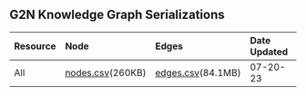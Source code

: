 ## G2N Knowledge Graph Serializations

| Resource | Node | Edges | Date Updated |
| :--------- | :--------- | :--------- | :--------- |
| All | [nodes.csv](https://minio.dev.maayanlab.cloud/g2n/Protein.nodes.csv)(260KB)|[edges.csv](https://minio.dev.maayanlab.cloud/g2n/Protein.PPI.Protein.edges.csv)(84.1MB)| 07-20-23 |[BioGRID](https://thebiogrid.org/) |file | file | 07-26-23| [BioPlex3.0](https://bioplex.hms.harvard.edu/) |file | file | 07-26-23| [Integrated Interactions Database](http://iid.ophid.utoronto.ca/) |file | file | 07-26-23| [String](https://string-db.org/) |file | file | 07-26-23|

